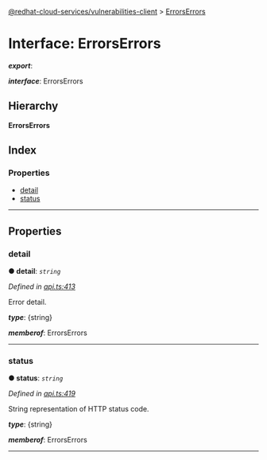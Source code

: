 [@redhat-cloud-services/vulnerabilities-client](../README.md) > [ErrorsErrors](../interfaces/errorserrors.md)

# Interface: ErrorsErrors

*__export__*: 

*__interface__*: ErrorsErrors

## Hierarchy

**ErrorsErrors**

## Index

### Properties

* [detail](errorserrors.md#detail)
* [status](errorserrors.md#status)

---

## Properties

<a id="detail"></a>

###  detail

**● detail**: *`string`*

*Defined in [api.ts:413](https://github.com/RedHatInsights/javascript-clients/blob/master/packages/vulnerabilities/api.ts#L413)*

Error detail.

*__type__*: {string}

*__memberof__*: ErrorsErrors

___
<a id="status"></a>

###  status

**● status**: *`string`*

*Defined in [api.ts:419](https://github.com/RedHatInsights/javascript-clients/blob/master/packages/vulnerabilities/api.ts#L419)*

String representation of HTTP status code.

*__type__*: {string}

*__memberof__*: ErrorsErrors

___

